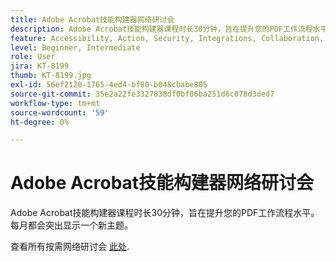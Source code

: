 ```yaml
---
title: Adobe Acrobat技能构建器网络研讨会
description: Adobe Acrobat技能构建器课程时长30分钟，旨在提升您的PDF工作流程水平
feature: Accessibility, Action, Security, Integrations, Collaboration, Edit PDF, Convert PDF, Share, Mobile, Skill Builder, Form
level: Beginner, Intermediate
role: User
jira: KT-8199
thumb: KT-8199.jpg
exl-id: 56ef2120-1765-4ed4-bf80-b048cbabe805
source-git-commit: 35e2a22fe3327838df0bf06ba251d6c078d3ded7
workflow-type: tm+mt
source-wordcount: '59'
ht-degree: 0%

---
```


# Adobe Acrobat技能构建器网络研讨会

Adobe Acrobat技能构建器课程时长30分钟，旨在提升您的PDF工作流程水平。 每月都会突出显示一个新主题。

查看所有按需网络研讨会 [此处](https://gateway.on24.com/wcc/eh/2172296/category/41718/acrobat).